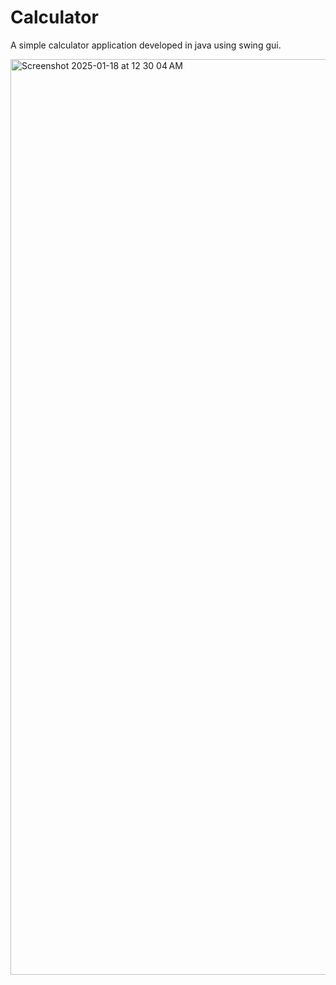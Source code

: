 # Calculator
A simple calculator application developed in java using swing gui.






<img width="1465" alt="Screenshot 2025-01-18 at 12 30 04 AM" src="https://github.com/user-attachments/assets/038ed649-9a79-4373-a6cb-cb24511030c2" />
